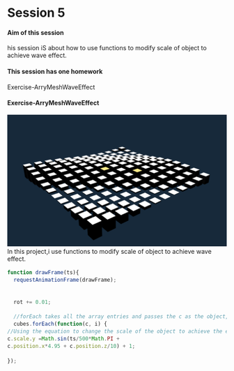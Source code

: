 Session 5
========
#### Aim of this session ####
his session iS about how to use functions to modify scale of object to achieve  wave effect.

#### This session has one homework ####
Exercise-ArryMeshWaveEffect

#### Exercise-ArryMeshWaveEffect
![Exercise](https://raw.githubusercontent.com/sunyingg/DAT505-Code/master/Pictures/texture8.png)
In this project,i use functions to modify scale of object to achieve  wave effect.
```javascript
function drawFrame(ts){
  requestAnimationFrame(drawFrame);


  rot += 0.01;

  //forEach takes all the array entries and passes the c as the object, and i as the index
  cubes.forEach(function(c, i) {
//Using the equation to change the scale of the object to achieve the effect of swing
c.scale.y =Math.sin(ts/500*Math.PI +
c.position.x*4.95 + c.position.z/10) + 1;

});
```
